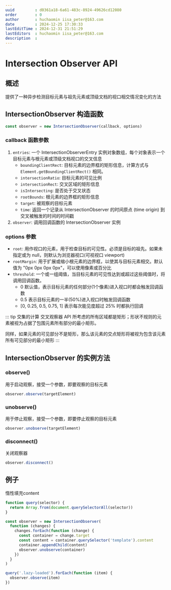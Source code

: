 ```yaml
---
uuid         : d0361a18-6a61-483c-8924-49626cd12080
order        : 0
author       : huchaomin iisa_peter@163.com
date         : 2024-12-25 17:30:33
lastEditTime : 2024-12-31 21:51:29
lastEditors  : huchaomin iisa_peter@163.com
description  :
---
```


# Intersection Observer API

## 概述

提供了一种异步检测目标元素与祖先元素或顶级文档的视口相交情况变化的方法

## IntersectionObserver 构造函数

```ts
const observer = new IntersectionObserver(callback, options)
```

### callback 函数参数

1. `entries`: 一个 IntersectionObserverEntry 实例对象数组，每个对象表示一个目标元素与根元素或顶级文档视口的交叉信息
    - `boundingClientRect`: 目标元素的边界框的矩形信息，计算方式与 `Element.getBoundingClientRect()` 相同。
    - `intersectionRatio`: 目标元素的可见比例
    - `intersectionRect`: 交叉区域的矩形信息
    - `isIntersecting`: 是否处于交叉状态
    - `rootBounds`: 根元素的边界框的矩形信息
    - `target`: 被观察的目标元素
    - `time`: 返回一个记录从 IntersectionObserver 的时间原点 (time origin) 到交叉被触发的时间的时间戳
2. `observer`: 调用回调函数的 IntersectionObserver 实例

### options 参数

- `root`: 用作视口的元素，用于检查目标的可见性。必须是目标的祖先。如果未指定或为 null，则默认为浏览器视口(可视视口 viewport)
- `rootMargin`: 用于扩展或缩小根元素的边界框，以使其与目标元素相交。默认值为 "0px 0px 0px 0px"，可以使用像素或百分比
- `threshold`: 一个或一组阈值，当目标元素的可见性达到或超过这些阈值时，将调用回调函数。
  - 0 默认值，表示目标元素的任何部分(1个像素)进入视口时都会触发回调函数
  - 0.5 表示目标元素的一半(50%)进入视口时触发回调函数
  - [0, 0.25, 0.5, 0.75, 1] 表示每次能见度超过 25% 时都执行回调

::: tip 交集的计算
交叉观察器 API 所考虑的所有区域都是矩形；形状不规则的元素被视为占据了包围元素所有部分的最小矩形。

同样，如果元素的可见部分不是矩形，那么该元素的交点矩形将被视为包含该元素所有可见部分的最小矩形
:::

## IntersectionObserver 的实例方法

### observe()

用于启动观察，接受一个参数，即要观察的目标元素

```ts
observer.observe(targetElement)
```

### unobserve()

用于停止观察，接受一个参数，即要停止观察的目标元素

```ts
observer.unobserve(targetElement)
```

### disconnect()

关闭观察器

```ts
observer.disconnect()
```

## 例子

惰性填充content

```ts
function query(selector) {
  return Array.from(document.querySelectorAll(selector))
}

const observer = new IntersectionObserver(
  function (changes) {
    changes.forEach(function (change) {
      const container = change.target
      const content = container.querySelector('template').content
      container.appendChild(content)
      observer.unobserve(container)
    })
  }
)

query('.lazy-loaded').forEach(function (item) {
  observer.observe(item)
})
```
